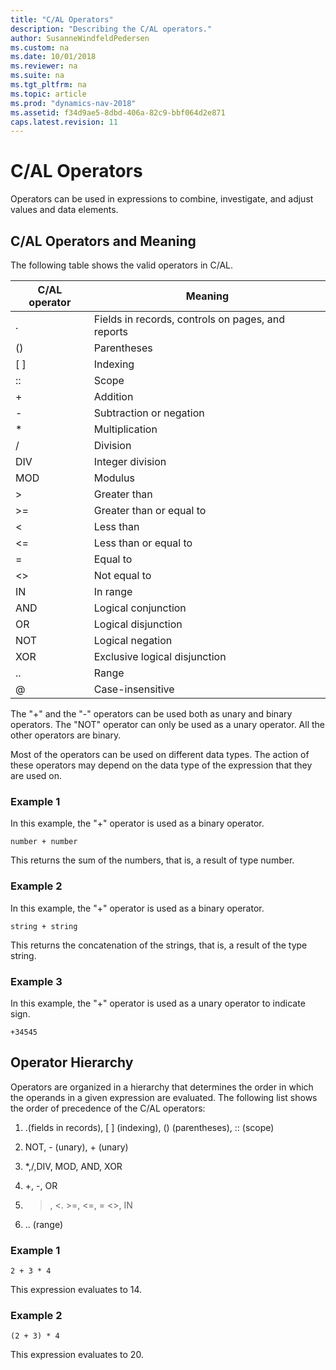 ```yaml
---
title: "C/AL Operators"
description: "Describing the C/AL operators."
author: SusanneWindfeldPedersen
ms.custom: na
ms.date: 10/01/2018
ms.reviewer: na
ms.suite: na
ms.tgt_pltfrm: na
ms.topic: article
ms.prod: "dynamics-nav-2018"
ms.assetid: f34d9ae5-8dbd-406a-82c9-bbf064d2e871
caps.latest.revision: 11
---
```

# C/AL Operators
Operators can be used in expressions to combine, investigate, and adjust values and data elements.  

## C/AL Operators and Meaning  
 The following table shows the valid operators in C/AL.  

|C/AL operator|Meaning|  
|--------------------|-------------|  
|.|Fields in records, controls on pages, and reports|  
|()|Parentheses|  
|\[ \]|Indexing|  
|::|Scope|  
|+|Addition|  
|-|Subtraction or negation|  
|*|Multiplication|  
|/|Division|  
|DIV|Integer division|  
|MOD|Modulus|  
|>|Greater than|  
|>=|Greater than or equal to|  
|<|Less than|  
|<=|Less than or equal to|  
|=|Equal to|  
|<>|Not equal to|  
|IN|In range|  
|AND|Logical conjunction|  
|OR|Logical disjunction|  
|NOT|Logical negation|  
|XOR|Exclusive logical disjunction|  
|..|Range|  
|@|Case-insensitive|  

 The "+" and the "-" operators can be used both as unary and binary operators. The "NOT" operator can only be used as a unary operator. All the other operators are binary.  

 Most of the operators can be used on different data types. The action of these operators may depend on the data type of the expression that they are used on.  

### Example 1  
 In this example, the "+" operator is used as a binary operator.  

```  
number + number  
```  

 This returns the sum of the numbers, that is, a result of type number.  

### Example 2  
 In this example, the "+" operator is used as a binary operator.  

```  
string + string  
```  

 This returns the concatenation of the strings, that is, a result of the type string.  

### Example 3  
 In this example, the "+" operator is used as a unary operator to indicate sign.  

```  
+34545  
```  

## Operator Hierarchy  
 Operators are organized in a hierarchy that determines the order in which the operands in a given expression are evaluated. The following list shows the order of precedence of the C/AL operators:  

1.  .(fields in records), \[ \] \(indexing\), () (parentheses), :: (scope)  

2.  NOT, - (unary), + (unary)  

3.  *,/,DIV, MOD, AND, XOR  

4.  +, -, OR  

5.  >, <. >=, <=, = <>, IN  

6.  .. (range)  

### Example 1  

```  
2 + 3 * 4  
```  

 This expression evaluates to 14.  

### Example 2  

```  
(2 + 3) * 4  
```  

 This expression evaluates to 20.

